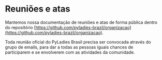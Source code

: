 # Reuniões e atas

Mantemos nossa documentação de reuniões e atas de forma pública dentro do repositório [https://github.com/pyladies-brazil/organizacao](https://github.com/pyladies-brazil/organizacao).

Toda reunião oficial do PyLadies Brasil precisa ser convocada através do grupo de emails, para dar a todas as pessoas iguais chances de participarem e se envolverem com as atividades da comunidade.